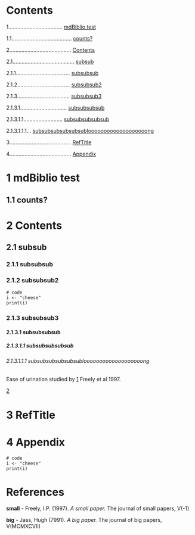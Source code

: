 # Contents
1.................................... [mdBiblio test](#1-mdbiblio-test)

1.1........................................ [counts?](#11-counts)

2......................................... [Contents](#2-contents)

2.1......................................... [subsub](#21-subsub)

2.1.1.................................... [subsubsub](#211-subsubsub)

2.1.2................................... [subsubsub2](#212-subsubsub)

2.1.3................................... [subsubsub3](#213-subsubsub3)

2.1.3.1............................... [subsubsubsub](#2131-subsubsubsub)

2.1.3.1.1.......................... [subsubsubsubsub](#21311-subsubsubsubsub)

2.1.3.1.1.1... [subsubsubsubsubsublooooooooooooooooooong](#213111-subsubsubsubsubsublooooooooooooooooooong)

3......................................... [RefTitle](#3-reftitle)

4......................................... [Appendix](#4-appendix)


# 1 mdBiblio test

## 1.1 counts?

# 2 Contents

## 2.1 subsub

### 2.1.1 subsubsub

### 2.1.2 subsubsub2

```{r}
# code
i <- "cheese"
print(i)
```

### 2.1.3 subsubsub3

#### 2.1.3.1 subsubsubsub

##### 2.1.3.1.1 subsubsubsubsub

###### 2.1.3.1.1.1 subsubsubsubsubsublooooooooooooooooooong

Ease of urination studied by [1][small] Freely et al 1997.

[2][big]

# 3 RefTitle

# 4 Appendix

```{r}
# code
i <- "cheese"
print(i)
```


# References
[small]: #references
 __small__ - Freely, I.P. (1997). *A small paper.* The journal of small papers, V(-1)

[big]: #references
 __big__ - Jass, Hugh (7991). *A big paper.* The journal of big papers, V(MCMXCVII)


